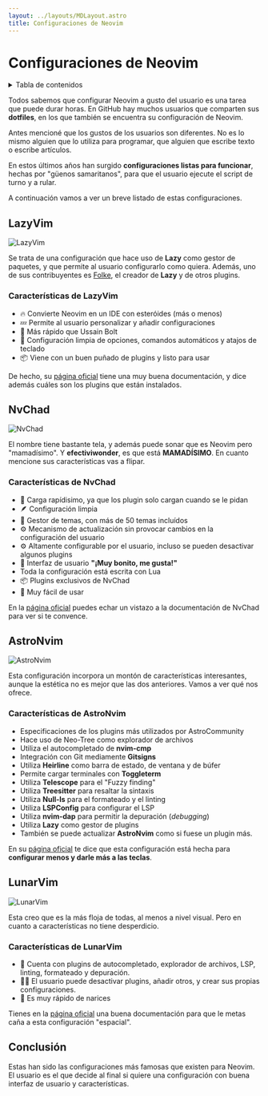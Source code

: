 ```yaml
---
layout: ../layouts/MDLayout.astro
title: Configuraciones de Neovim
---
```


# Configuraciones de Neovim

<details>
<summary>Tabla de contenidos</summary>

- [Configuraciones de Neovim](configuraciones-neovim#configuraciones-de-neovim)
  - [LazyVim](configuraciones-neovim#lazyvim)
    - [Características de LazyVim](configuraciones-neovim#características-de-lazyvim)
  - [NvChad](configuraciones-neovim#nvchad)
    - [Características de NvChad](configuraciones-neovim#características-de-nvchad)
  - [AstroNvim](configuraciones-neovim#astronvim)
    - [Características de AstroNvim](configuraciones-neovim#características-de-astronvim)
  - [LunarVim](configuraciones-neovim#lunarvim)
    - [Características de LunarVim](configuraciones-neovim#características-de-lunarvim)
  - [Conclusión](configuraciones-neovim#conclusión)

</details>

Todos sabemos que configurar Neovim a gusto del usuario es una tarea que puede durar
horas. En GitHub hay muchos usuarios que comparten sus **dotfiles**, en los que
también se encuentra su configuración de Neovim.

Antes mencioné que los gustos de los usuarios son diferentes. No es lo mismo alguien
que lo utiliza para programar, que alguien que escribe texto o escribe artículos.

En estos últimos años han surgido **configuraciones listas para funcionar**, hechas
por "güenos samaritanos", para que el usuario ejecute el script de turno y a rular.

A continuación vamos a ver un breve listado de estas configuraciones.

## LazyVim

![LazyVim](https://user-images.githubusercontent.com/292349/213447056-92290767-ea16-430c-8727-ce994c93e9cc.png)

Se trata de una configuración que hace uso de **Lazy** como gestor de paquetes, y que
permite al usuario configurarlo como quiera. Además, uno de sus contribuyentes es [Folke](https://github.com/Folke), el creador
de **Lazy** y de otros plugins.

### Características de LazyVim

- 🔥 Convierte Neovim en un IDE con esteróides (más o menos)
- 💤 Permite al usuario personalizar y añadir configuraciones
- 🚀 Más rápido que Ussain Bolt
- 🧹 Configuración limpia de opciones, comandos automáticos y atajos de teclado
- 📦 Viene con un buen puñado de plugins y listo para usar

De hecho, su [página oficial](https://www.lazyvim.org) tiene una muy buena
documentación, y dice además cuáles son los plugins que están instalados.

## NvChad

![NvChad](https://camo.githubusercontent.com/c6c38eef47a0cfa9a5a46505a77da416b2ca724e71543f85c97a0cc3dba769ad/68747470733a2f2f6e76636861642e636f6d2f62616e6e65722e77656270)

El nombre tiene bastante tela, y además puede sonar que es Neovim pero "mamadísimo".
Y **efectiviwonder**, es que está **MAMADÍSIMO**. En cuanto mencione sus
características vas a flipar.

### Características de NvChad

- 🚀 Carga rapídisimo, ya que los plugin solo cargan cuando se le pidan
- 🪶 Configuración limpia
- 🎨 Gestor de temas, con más de 50 temas incluídos
- ⚙️ Mecanismo de actualización sin provocar cambios en la configuración del usuario
- ⚙️ Altamente configurable por el usuario, incluso se pueden desactivar algunos plugins
- 🦋 Interfaz de usuario **"¡Muy bonito, me gusta!"**
- Toda la configuración está escrita con Lua
- 📦 Plugins exclusivos de NvChad
- 🙂 Muy fácil de usar

En la [página oficial](https://nvchad.com) puedes echar un vistazo a la documentación de NvChad para ver si
te convence.

## AstroNvim

![AstroNvim](https://camo.githubusercontent.com/1aac7859f40a71189a6655d69f5871ba60744ee0c821b046851d7fc95a8de038/68747470733a2f2f617374726f6e76696d2e636f6d2f7468656d65732f6f766572766965772e706e67)

Esta configuración incorpora un montón de características interesantes, aunque la
estética no es mejor que las dos anteriores. Vamos a ver qué nos ofrece.

### Características de AstroNvim

- Especificaciones de los plugins más utilizados por AstroCommunity
- Hace uso de Neo-Tree como explorador de archivos
- Utiliza el autocompletado de **nvim-cmp**
- Integración con Git mediamente **Gitsigns**
- Utiliza **Heirline** como barra de estado, de ventana y de búfer
- Permite cargar terminales con **Toggleterm**
- Utiliza **Telescope** para el "Fuzzy finding"
- Utiliza **Treesitter** para resaltar la sintaxis
- Utiliza **Null-ls** para el formateado y el linting
- Utiliza **LSPConfig** para configurar el LSP
- Utiliza **nvim-dap** para permitir la depuración (_debugging_)
- Utiliza **Lazy** como gestor de plugins
- También se puede actualizar **AstroNvim** como si fuese un plugin más.

En su [página oficial](https://astronvim.com) te dice que esta configuración está hecha para **configurar menos
y darle más a las teclas**.

## LunarVim

![LunarVim](https://user-images.githubusercontent.com/29136904/191624942-3d75ef87-35cf-434d-850e-3e7cd5ce2ad0.png)

Esta creo que es la más floja de todas, al menos a nivel visual. Pero en cuanto a
características no tiene desperdicio.

### Características de LunarVim

- 🔭 Cuenta con plugins de autocompletado, explorador de archivos, LSP, linting,
  formateado y depuración.
- 🧑‍🚀 El usuario puede desactivar plugins, añadir otros, y crear sus propias
  configuraciones.
- 🚀 Es muy rápido de narices

Tienes en la [página oficial](https://www.lunarvim.org) una buena documentación para que le metas caña a esta configuración "espacial".

## Conclusión

Estas han sido las configuraciones más famosas que existen para Neovim. El usuario es
el que decide al final si quiere una configuración con buena interfaz de usuario y características.
